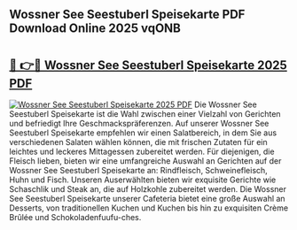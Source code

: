 ## Wossner See Seestuberl Speisekarte PDF Download Online 2025 vqONB

# <h2><a href="http://gc7zp6w.nevu.top/?p=Wossner+See+Seestuberl+Speisekarte">🔗 👉🔴 Wossner See Seestuberl Speisekarte 2025 PDF</a></h2>

[![Wossner See Seestuberl Speisekarte 2025 PDF](https://i.imgur.com/dBaPXMq.png)](http://gc7zp6w.nevu.top/?p=Wossner+See+Seestuberl+Speisekarte)
Die Wossner See Seestuberl Speisekarte ist die Wahl zwischen einer Vielzahl von Gerichten und befriedigt Ihre Geschmackspräferenzen. Auf unserer Wossner See Seestuberl Speisekarte empfehlen wir einen Salatbereich, in dem Sie aus verschiedenen Salaten wählen können, die mit frischen Zutaten für ein leichtes und leckeres Mittagessen zubereitet werden. Für diejenigen, die Fleisch lieben, bieten wir eine umfangreiche Auswahl an Gerichten auf der Wossner See Seestuberl Speisekarte an: Rindfleisch, Schweinefleisch, Huhn und Fisch. Unseren Auserwählten bieten wir exquisite Gerichte wie Schaschlik und Steak an, die auf Holzkohle zubereitet werden. Die Wossner See Seestuberl Speisekarte unserer Cafeteria bietet eine große Auswahl an Desserts, von traditionellen Kuchen und Kuchen bis hin zu exquisiten Crème Brûlée und Schokoladenfuufu-ches.
